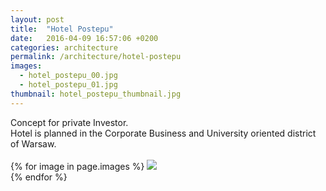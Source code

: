 ```yaml
---
layout: post
title:  "Hotel Postepu"
date:   2016-04-09 16:57:06 +0200
categories: architecture
permalink: /architecture/hotel-postepu
images:
  - hotel_postepu_00.jpg
  - hotel_postepu_01.jpg
thumbnail: hotel_postepu_thumbnail.jpg
---
```

Concept for private Investor.<br />
Hotel is planned in the Corporate Business and University oriented district of Warsaw.
<br />
<br />
{% for image in page.images %}
  <img rel="nofollow" class="image-full" src="/assets/architecture/hotel-postepu/{{ image }}"/>
  <br />
{% endfor %}
